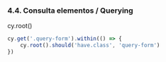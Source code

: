 ### 4.4. Consulta elementos / Querying

cy.root()
```typescript
cy.get('.query-form').within(() => {
    cy.root().should('have.class', 'query-form')
})
```